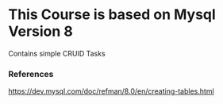 # This Course is based on Mysql Version 8 #
Contains simple CRUID Tasks

### References ###
https://dev.mysql.com/doc/refman/8.0/en/creating-tables.html